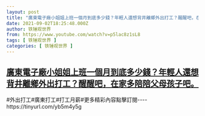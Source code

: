 ```yaml
---
layout: post
title: "廣東電子廠小姐姐上班一個月到底多少錢？年輕人還想背井離鄉外出打工？醒醒吧，在家多陪陪父母孩子吧。"
date: 2021-09-02T18:25:48.000Z
author: 铁锤观世界
from: https://www.youtube.com/watch?v=p5lac8z1sL8
tags: [ 铁锤观世界 ]
categories: [ 铁锤观世界 ]
---
```

<!--1630607148000-->
[廣東電子廠小姐姐上班一個月到底多少錢？年輕人還想背井離鄉外出打工？醒醒吧，在家多陪陪父母孩子吧。](https://www.youtube.com/watch?v=p5lac8z1sL8)
------

<div>
#外出打工#廣東打工#打工月薪#更多精彩內容點擊訂閱----https://tinyurl.com/yb5m4y5g
</div>
